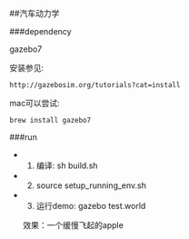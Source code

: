 ##汽车动力学

###dependency

gazebo7

安装参见: 
```
http://gazebosim.org/tutorials?cat=install
```
mac可以尝试: 
```
brew install gazebo7
```

###run

 * 1. 编译: sh build.sh
 * 2. source setup_running_env.sh
 * 3. 运行demo: gazebo test.world
   
   效果：一个缓慢飞起的apple